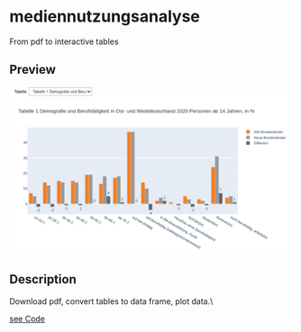 # mediennutzungsanalyse
From pdf to interactive tables

## Preview
![](https://raw.githubusercontent.com/ambader/mediennutzungsanalyse/main/images/medien_nutz.gif)

## Description

Download pdf, convert tables to data frame, plot data.\\

[see Code](https://github.com/ambader/mediennutzungsanalyse/blob/main/medien.ipynb)
